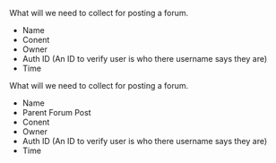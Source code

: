 What will we need to collect for posting a forum.
* Name
* Conent
* Owner
* Auth ID (An ID to verify user is who there username says they are)
* Time

What will we need to collect for posting a forum.
* Name
* Parent Forum Post
* Conent
* Owner
* Auth ID (An ID to verify user is who there username says they are)
* Time
